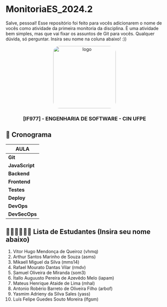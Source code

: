 # MonitoriaES_2024.2

Salve, pessoal! Esse repositório foi feito para vocês adicionarem o nome de vocês como atividade da primeira monitoria da disciplina. È uma atividade bem simples, mas que vai fixar os assuntos de Git para vocês. Qualquer dúvida, só perguntar. Insira seu nome na coluna abaixo! :)) 

<div align="center">

  <img src="https://user-images.githubusercontent.com/42525687/203692147-cb274f74-7e73-4869-b460-1dc967fb4786.png" alt="logo" width="200" height="auto" style="border-radius:20px;" />

  <h3>
    [IF977] - ENGENHARIA DE SOFTWARE - CIN UFPE
  </h3>

</div>

## :calendar: Cronograma

| AULA          |
| ------------- |
| **Git**       |
| **JavaScript**|
| **Backend**   |
| **Frontend**  |
| **Testes**    |
| **Deploy**    |
| **DevOps**    |
| **DevSecOps** |

## 👨🏽‍💻👩🏻‍💻 Lista de Estudantes (Insira seu nome abaixo)
1. Vitor Hugo Mendonça de Queiroz (vhmq)
2. Arthur Santos Marinho de Souza (asms)
3. Mikaell Miguel da Silva (mms14)
4. Rafael Mourato Dantas Vilar (rmdv)
5. Samuel Oliveira de Miranda (som3)
6. Ítallo Auguusto Pereira de Azevêdo Melo (iapam)
7. Mateus Henrique Ataide de Lima (mhal)
8. Antonio Robério Barreto de Oliveira Filho (arbof)
9. Yasmim Adrieny da Silva Sales (yass)
10. Luís Felipe Guedes Souto Moreira (lfgsm)
